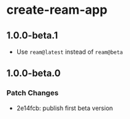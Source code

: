 # create-ream-app

## 1.0.0-beta.1

- Use `ream@latest` instead of `ream@beta`

## 1.0.0-beta.0

### Patch Changes

- 2e14fcb: publish first beta version

